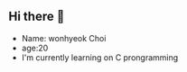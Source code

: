 ## Hi there 👋
<ul>
  <li>Name: wonhyeok Choi</li> 
<li>age:20</li> 
<li>I'm currently learning on C prongramming</li>
</ul>
<!--
**wonhyeok030205/wonhyeok030205** is a ✨ _special_ ✨ repository because its `README.md` (this file) appears on your GitHub profile.

Here are some ideas to get you started:

- 🔭 I’m currently working on ...
- 🌱 I’m currently learning ...
- 👯 I’m looking to collaborate on ...
- 🤔 I’m looking for help with ...
- 💬 Ask me about ...
- 📫 How to reach me: ...
- 😄 Pronouns: ...
- ⚡ Fun fact: ...
-->
